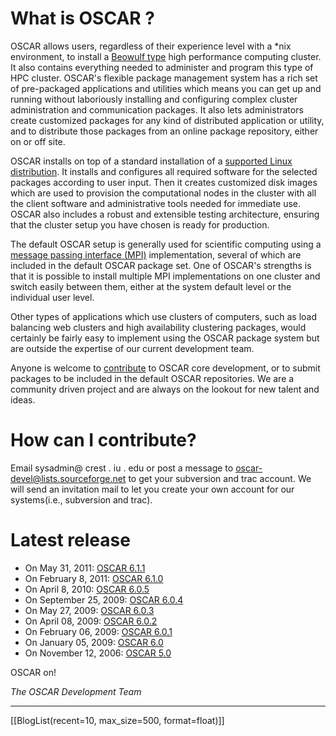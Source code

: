 <!-- Name: WikiStart -->
<!-- Version: 42 -->
<!-- Author: dikim -->

# What is OSCAR ?

OSCAR allows users, regardless of their experience level with a *nix environment, to install a [Beowulf type](http://beowulf.org/overview/faq.html) high performance computing cluster. It also contains everything needed to administer and program this type of HPC cluster. OSCAR's flexible package management system has a rich set of pre-packaged applications and utilities which means you can get up and running without laboriously installing and configuring complex cluster administration and communication packages. It also lets administrators create customized packages for any kind of distributed application or utility, and to distribute those packages from an online package repository, either on or off site.

OSCAR installs on top of a standard installation of a [supported Linux distribution](wiki/DistroSupport/). It installs and configures all required software for the selected packages according to user input. Then it creates customized disk images which are used to provision the computational nodes in the cluster with all the client software and administrative tools needed for immediate use. OSCAR also includes a robust and extensible testing architecture, ensuring that the cluster setup you have chosen is ready for production.

The default OSCAR setup is generally used for scientific computing using a [message passing interface (MPI)](http://en.wikipedia.org/wiki/Message_Passing_Interface) implementation, several of which are included in the default OSCAR package set. One of OSCAR's strengths is that it is possible to install multiple MPI implementations on one cluster and switch easily between them, either at the system default level or the individual user level.

Other types of applications which use clusters of computers, such as load balancing web clusters and high availability clustering packages, would certainly be fairly easy to implement using the OSCAR package system but are outside the expertise of our current development team.

Anyone is welcome to [contribute](/wiki/DevelDocs/) to OSCAR core development, or to submit packages to be included in the default OSCAR repositories. We are a community driven project and are always on the lookout for new talent and ideas.

# How can I contribute?
Email sysadmin@ crest . iu . edu or post a message to oscar-devel@lists.sourceforge.net to get your subversion and trac account. We will send an invitation mail to let you create your own account for our systems(i.e., subversion and trac).

# Latest release

 * On May 31, 2011: [OSCAR 6.1.1](/wiki/repoTesting/)
 * On February 8, 2011: [OSCAR 6.1.0](/wiki/repoTesting/)
 * On April 8, 2010: [OSCAR 6.0.5](/wiki/repoTesting/)
 * On September 25, 2009: [OSCAR 6.0.4](/wiki/repoTesting/)
 * On May 27, 2009: [OSCAR 6.0.3](/wiki/repoTesting/)
 * On April 08, 2009: [OSCAR 6.0.2](/wiki/repoTesting/)
 * On February 06, 2009: [OSCAR 6.0.1](/wiki/repoTesting/)
 * On January 05, 2009: [OSCAR 6.0](/wiki/repoTesting/)
 * On November 12, 2006: [OSCAR 5.0](/wiki:oscar50/)

OSCAR on!

_The OSCAR Development Team_

----

[[BlogList(recent=10, max_size=500, format=float)]]
